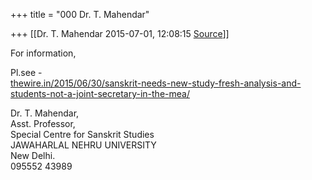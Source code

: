 +++
title = "000 Dr. T. Mahendar"

+++
[[Dr. T. Mahendar	2015-07-01, 12:08:15 [Source](https://groups.google.com/g/samskrita/c/AUjlAn7VBVs)]]



For information,

Pl.see -  
[thewire.in/2015/06/30/sanskrit-needs-new-study-fresh-analysis-and-students-not-a-joint-secretary-in-the-mea/](http://thewire.in/2015/06/30/sanskrit-needs-new-study-fresh-analysis-and-students-not-a-joint-secretary-in-the-mea/)  

Dr. T. Mahendar,  
   Asst. Professor,  
Special Centre for Sanskrit Studies  
JAWAHARLAL NEHRU UNIVERSITY  
New Delhi.  
095552 43989  



